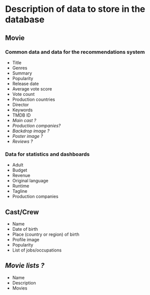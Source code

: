# Description of data to store in the database

## Movie

### Common data and data for the recommendations system

- Title
- Genres
- Summary
- Popularity
- Release date
- Average vote score
- Vote count
- Production countries
- Director
- Keywords
- TMDB ID
- *Main cast ?*
- *Production companies?*
- *Backdrop image ?*
- *Poster image ?*
- *Reviews ?*

### Data for statistics and dashboards

- Adult
- Budget
- Revenue
- Original language
- Runtime
- Tagline
- Production companies


## Cast/Crew

- Name
- Date of birth
- Place (country or region) of birth
- Profile image
- Popularity
- List of jobs/occupations

## *Movie lists ?*

 - Name
 - Description
 - Movies
